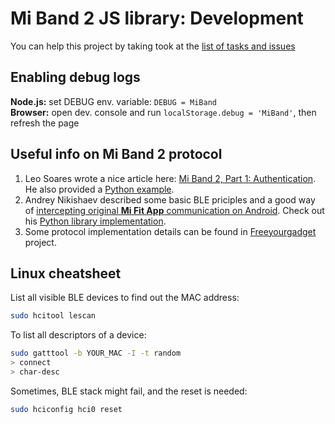 # Mi Band 2 JS library: Development

You can help this project by taking took at the [list of tasks and issues](https://github.com/vshymanskyy/miband-js/issues)

## Enabling debug logs

**Node.js:** set DEBUG env. variable: `DEBUG = MiBand`  
**Browser:** open dev. console and run `localStorage.debug = 'MiBand'`, then refresh the page

## Useful info on Mi Band 2 protocol

1. Leo Soares wrote a nice article here: [Mi Band 2, Part 1: Authentication](https://leojrfs.github.io/writing/miband2-part1-auth/). He also provided a [Python example](https://github.com/leojrfs/miband2).
2. Andrey Nikishaev described some basic BLE priciples and a good way of [intercepting original **Mi Fit App** communication on Android](https://medium.com/@a.nikishaev/how-i-hacked-xiaomi-miband-2-to-control-it-from-linux-a5bd2f36d3ad).
   Check out his [Python library implementation](https://github.com/creotiv/MiBand2).
3. Some protocol implementation details can be found in [Freeyourgadget](https://github.com/Freeyourgadget/Gadgetbridge/tree/master/app/src/main/java/nodomain/freeyourgadget/gadgetbridge/service/devices/miband2) project.

## Linux cheatsheet

List all visible BLE devices to find out the MAC address:
```sh
sudo hcitool lescan
```

To list all descriptors of a device:
```sh
sudo gatttool -b YOUR_MAC -I -t random
> connect
> char-desc
```

Sometimes, BLE stack might fail, and the reset is needed:

```sh
sudo hciconfig hci0 reset
```
